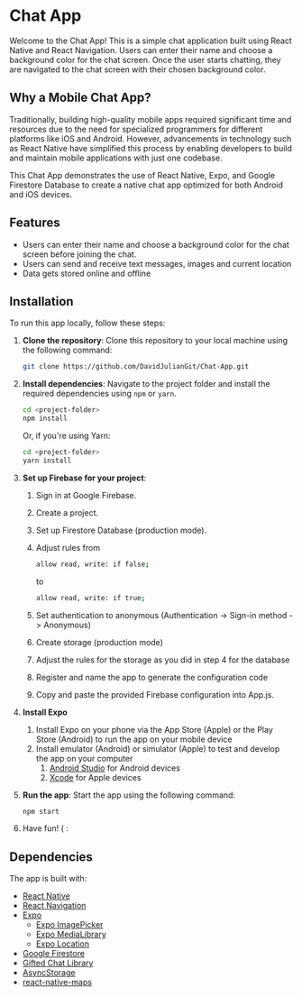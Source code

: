 # Chat App

Welcome to the Chat App! This is a simple chat application built using React Native and React Navigation. Users can enter their name and choose a background color for the chat screen. Once the user starts chatting, they are navigated to the chat screen with their chosen background color.

## Why a Mobile Chat App?

Traditionally, building high-quality mobile apps required significant time and resources due to the need for specialized programmers for different platforms like iOS and Android. However, advancements in technology such as React Native have simplified this process by enabling developers to build and maintain mobile applications with just one codebase.

This Chat App demonstrates the use of React Native, Expo, and Google Firestore Database to create a native chat app optimized for both Android and iOS devices.

## Features

-  Users can enter their name and choose a background color for the chat screen before joining the chat.
-  Users can send and receive text messages, images and current location
-  Data gets stored online and offline

## Installation

To run this app locally, follow these steps:

1. **Clone the repository**: Clone this repository to your local machine using the following command:

   ```bash
   git clone https://github.com/DavidJulianGit/Chat-App.git
   ```

2. **Install dependencies**: Navigate to the project folder and install the required dependencies using `npm` or `yarn`.

   ```bash
   cd <project-folder>
   npm install
   ```

   Or, if you're using Yarn:

   ```bash
   cd <project-folder>
   yarn install
   ```

3. **Set up Firebase for your project**:

   1. Sign in at Google Firebase.
   2. Create a project.
   3. Set up Firestore Database (production mode).
   4. Adjust rules from

      ```bash
      allow read, write: if false;
      ```

      to

      ```bash
      allow read, write: if true;
      ```

   5. Set authentication to anonymous (Authentication -> Sign-in method -> Anonymous)
   6. Create storage (production mode)
   7. Adjust the rules for the storage as you did in step 4 for the database
   8. Register and name the app to generate the configuration code
   9. Copy and paste the provided Firebase configuration into App.js.

4. **Install Expo**

   1. Install Expo on your phone via the App Store (Apple) or the Play Store (Android) to run the app on your mobile device
   2. Install emulator (Android) or simulator (Apple) to test and develop the app on your computer
      1. [Android Studio](https://developer.android.com/studio?hl=de) for Android devices
      2. [Xcode](https://developer.apple.com/xcode/) for Apple devices

5. **Run the app**: Start the app using the following command:

   ```bash
   npm start
   ```

6. Have fun! ( :

## Dependencies

The app is built with:

-  [React Native](https://reactnative.dev/)
-  [React Navigation](https://reactnavigation.org/)
-  [Expo](https://docs.expo.dev/)
   -  [Expo ImagePicker](https://docs.expo.dev/versions/latest/sdk/imagepicker/)
   -  [Expo MediaLibrary](https://docs.expo.dev/versions/latest/sdk/media-library/)
   -  [Expo Location](https://docs.expo.dev/versions/latest/sdk/location/)
-  [Google Firestore](https://firebase.google.com/docs/firestore)
-  [Gifted Chat Library](https://github.com/FaridSafi/react-native-gifted-chat)
-  [AsyncStorage](https://www.npmjs.com/package/@react-native-async-storage/async-storage)
-  [react-native-maps](https://www.npmjs.com/package/react-native-maps)
